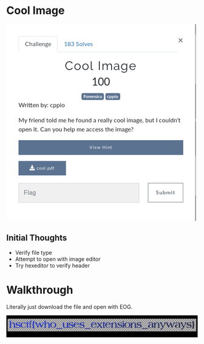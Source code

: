 # Cool Image

![Title](images/title.png)

## Initial Thoughts
* Verify file type
* Attempt to open with image editor
* Try hexeditor to verify header

# Walkthrough

Literally just download the file and open with EOG.

![Flag](images/flag.png)
